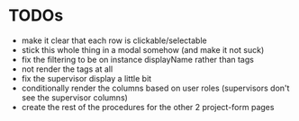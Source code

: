 # TODOs

- make it clear that each row is clickable/selectable
- stick this whole thing in a modal somehow (and make it not suck)
- fix the filtering to be on instance displayName rather than tags
- not render the tags at all
- fix the supervisor display a little bit
- conditionally render the columns based on user roles (supervisors don't see the supervisor columns)
- create the rest of the procedures for the other 2 project-form pages
